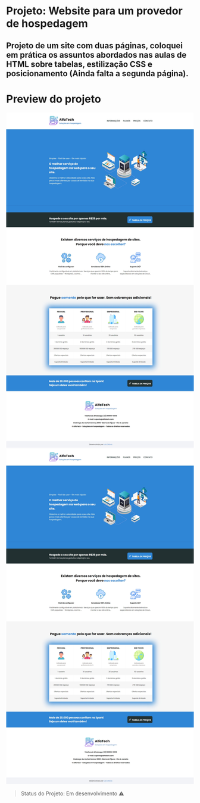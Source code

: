 # Projeto:  Website para um provedor de hospedagem

## Projeto de um site com duas páginas, coloquei em prática os assuntos abordados nas aulas de HTML sobre tabelas, estilização CSS e posicionamento (Ainda falta a segunda página).

# Preview do projeto
<img src="assets/img/tela.jpeg">
<img src="assets/img/tela.jpeg">

> Status do Projeto: Em desenvolvimento :warning:
